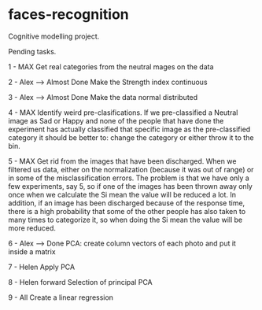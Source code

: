 # faces-recognition
Cognitive modelling project. 

Pending tasks.


1 - MAX
 Get real categories from the neutral mages on the data

2 - Alex --> Almost Done
 Make the Strength index continuous

3 - Alex --> Almost Done
Make the data normal distributed 

4 - MAX
Identify weird pre-clasifications. If we pre-classified a Neutral image as Sad or 
Happy and none of the people that have done the experiment has actually classified
that specific image as the pre-classified category it should be better to: change 
the category or either throw it to the bin.

5 - MAX
Get rid from the images that have been discharged. When we filtered us
data, either on the normalization (because it was out of range) or in some
of the misclassification errors. The problem is that we have only a few
experiments, say 5, so if one of the images has been thrown away only once
when we calculate the Si mean the value will be reduced a lot. In addition,
if an image has been discharged because of the response time, there is a high
probability that some of the other people has also taken to many times to
categorize it, so when doing the Si mean the value will be more reduced.

6 - Alex --> Done
PCA: create column vectors of each photo and put it inside a matrix 

7 - Helen
Apply PCA 

8 - Helen
forward Selection of principal PCA

9 - All
Create a linear regression 





